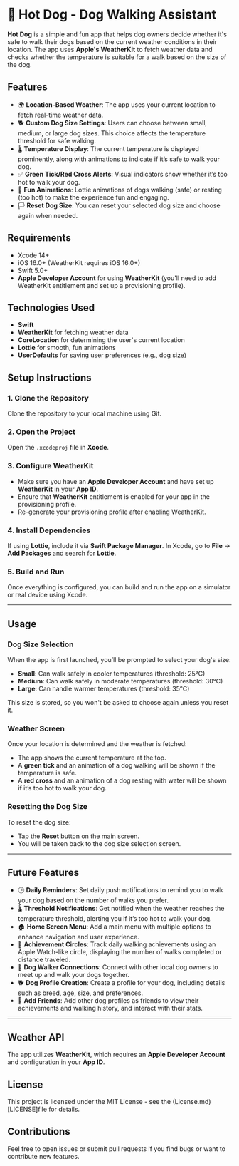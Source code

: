 # 🐶 Hot Dog - Dog Walking Assistant

**Hot Dog** is a simple and fun app that helps dog owners decide whether it's safe to walk their dogs based on the current weather conditions in their location. The app uses **Apple's WeatherKit** to fetch weather data and checks whether the temperature is suitable for a walk based on the size of the dog.

## Features

- 🌍 **Location-Based Weather**: The app uses your current location to fetch real-time weather data.
- 🐕 **Custom Dog Size Settings**: Users can choose between small, medium, or large dog sizes. This choice affects the temperature threshold for safe walking.
- 🌡️ **Temperature Display**: The current temperature is displayed prominently, along with animations to indicate if it’s safe to walk your dog.
- ✅ **Green Tick/Red Cross Alerts**: Visual indicators show whether it’s too hot to walk your dog.
- 🎥 **Fun Animations**: Lottie animations of dogs walking (safe) or resting (too hot) to make the experience fun and engaging.
- 🏳️ **Reset Dog Size**: You can reset your selected dog size and choose again when needed.

## Requirements

- Xcode 14+
- iOS 16.0+ (WeatherKit requires iOS 16.0+)
- Swift 5.0+
- **Apple Developer Account** for using **WeatherKit** (you'll need to add WeatherKit entitlement and set up a provisioning profile).

## Technologies Used

- **Swift**
- **WeatherKit** for fetching weather data
- **CoreLocation** for determining the user's current location
- **Lottie** for smooth, fun animations
- **UserDefaults** for saving user preferences (e.g., dog size)

## Setup Instructions

### 1. Clone the Repository

Clone the repository to your local machine using Git.

### 2. Open the Project

Open the `.xcodeproj` file in **Xcode**.

### 3. Configure WeatherKit

- Make sure you have an **Apple Developer Account** and have set up **WeatherKit** in your **App ID**.
- Ensure that **WeatherKit** entitlement is enabled for your app in the provisioning profile.
- Re-generate your provisioning profile after enabling WeatherKit.

### 4. Install Dependencies

If using **Lottie**, include it via **Swift Package Manager**. In Xcode, go to **File** -> **Add Packages** and search for **Lottie**.

### 5. Build and Run

Once everything is configured, you can build and run the app on a simulator or real device using Xcode.

---

## Usage

### Dog Size Selection

When the app is first launched, you’ll be prompted to select your dog's size:
- **Small**: Can walk safely in cooler temperatures (threshold: 25°C)
- **Medium**: Can walk safely in moderate temperatures (threshold: 30°C)
- **Large**: Can handle warmer temperatures (threshold: 35°C)

This size is stored, so you won't be asked to choose again unless you reset it.

### Weather Screen

Once your location is determined and the weather is fetched:
- The app shows the current temperature at the top.
- A **green tick** and an animation of a dog walking will be shown if the temperature is safe.
- A **red cross** and an animation of a dog resting with water will be shown if it’s too hot to walk your dog.

### Resetting the Dog Size

To reset the dog size:
- Tap the **Reset** button on the main screen.
- You will be taken back to the dog size selection screen.

---

## Future Features

- 🕒 **Daily Reminders**: Set daily push notifications to remind you to walk your dog based on the number of walks you prefer.
- 🌡️ **Threshold Notifications**: Get notified when the weather reaches the temperature threshold, alerting you if it’s too hot to walk your dog.
- 🏠 **Home Screen Menu**: Add a main menu with multiple options to enhance navigation and user experience.
- 🏅 **Achievement Circles**: Track daily walking achievements using an Apple Watch-like circle, displaying the number of walks completed or distance traveled.
- 🐾 **Dog Walker Connections**: Connect with other local dog owners to meet up and walk your dogs together.
- 🐕 **Dog Profile Creation**: Create a profile for your dog, including details such as breed, age, size, and preferences.
- 👥 **Add Friends**: Add other dog profiles as friends to view their achievements and walking history, and interact with their stats.

---

## Weather API

The app utilizes **WeatherKit**, which requires an **Apple Developer Account** and configuration in your **App ID**.

## License

This project is licensed under the MIT License - see the (License.md)[LICENSE]file for details.

## Contributions

Feel free to open issues or submit pull requests if you find bugs or want to contribute new features.